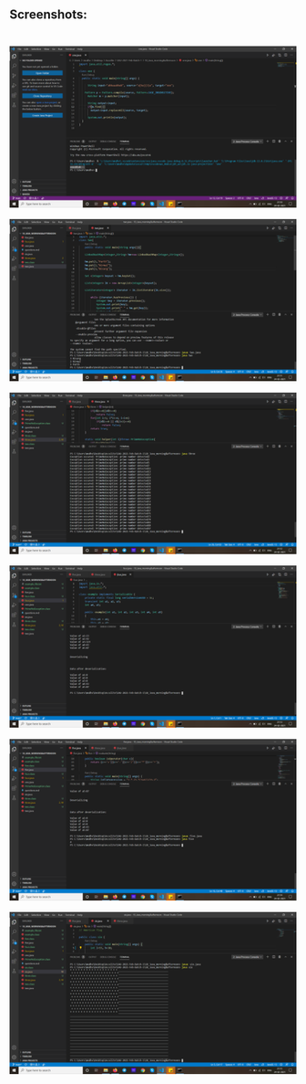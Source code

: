 <h2> <br> Screenshots:<br> <br></h3>
<img src="./images/1.png"> </img> <br> <br>
<img src="./images/2.png"> </img> <br><br>
<img src="./images/3.png"> </img><br><br>
<img src="./images/4.png"> </img><br><br>
<img src="./images/5.png"> </img><br><br>
<img src="./images/6.png"> </img><br><br>
